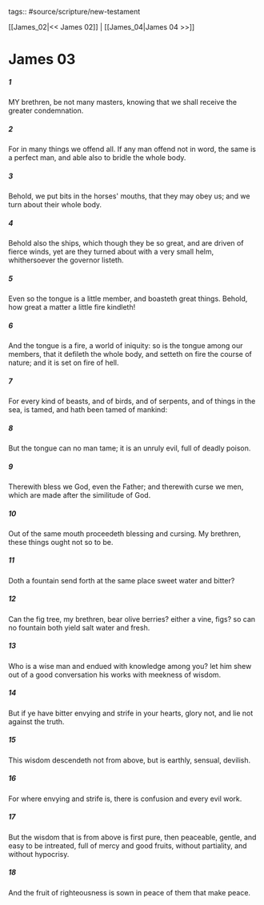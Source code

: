 tags:: #source/scripture/new-testament

[[James_02|<< James 02]] | [[James_04|James 04 >>]]

# James 03

##### 1

MY brethren, be not many masters, knowing that we shall receive the greater condemnation.

##### 2

For in many things we offend all. If any man offend not in word, the same is a perfect man, and able also to bridle the whole body.

##### 3

Behold, we put bits in the horses' mouths, that they may obey us; and we turn about their whole body.

##### 4

Behold also the ships, which though they be so great, and are driven of fierce winds, yet are they turned about with a very small helm, whithersoever the governor listeth.

##### 5

Even so the tongue is a little member, and boasteth great things. Behold, how great a matter a little fire kindleth!

##### 6

And the tongue is a fire, a world of iniquity: so is the tongue among our members, that it defileth the whole body, and setteth on fire the course of nature; and it is set on fire of hell.

##### 7

For every kind of beasts, and of birds, and of serpents, and of things in the sea, is tamed, and hath been tamed of mankind:

##### 8

But the tongue can no man tame; it is an unruly evil, full of deadly poison.

##### 9

Therewith bless we God, even the Father; and therewith curse we men, which are made after the similitude of God.

##### 10

Out of the same mouth proceedeth blessing and cursing. My brethren, these things ought not so to be.

##### 11

Doth a fountain send forth at the same place sweet water and bitter?

##### 12

Can the fig tree, my brethren, bear olive berries? either a vine, figs? so can no fountain both yield salt water and fresh.

##### 13

Who is a wise man and endued with knowledge among you? let him shew out of a good conversation his works with meekness of wisdom.

##### 14

But if ye have bitter envying and strife in your hearts, glory not, and lie not against the truth.

##### 15

This wisdom descendeth not from above, but is earthly, sensual, devilish.

##### 16

For where envying and strife is, there is confusion and every evil work.

##### 17

But the wisdom that is from above is first pure, then peaceable, gentle, and easy to be intreated, full of mercy and good fruits, without partiality, and without hypocrisy.

##### 18

And the fruit of righteousness is sown in peace of them that make peace.
